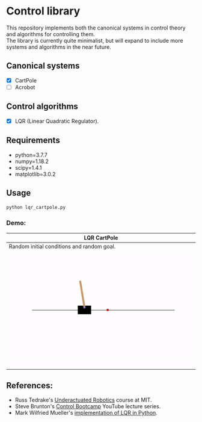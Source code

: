 # Control library
This repository implements both the canonical systems in control theory and algorithms for controlling them.\
The library is currently quite minimalist, but will expand to include more systems and algorithms in the near future.

## Canonical systems
- [x] CartPole
- [ ] Acrobot

## Control algorithms
- [x] LQR (Linear Quadratic Regulator).

## Requirements
- python=3.7.7
- numpy=1.18.2
- scipy=1.4.1
- matplotlib=3.0.2

## Usage
```bash
python lqr_cartpole.py
```

### Demo:
LQR CartPole|
-----------------------|
Random initial conditions and random goal.|
![](figures/lqr_cartpole.gif)|

## References:
- Russ Tedrake's [Underactuated Robotics](http://underactuated.csail.mit.edu/) course at MIT.
- Steve Brunton's [Control Bootcamp](https://www.youtube.com/playlist?list=PLMrJAkhIeNNR20Mz-VpzgfQs5zrYi085m) YouTube lecture series.
- Mark Wilfried Mueller's [implementation of LQR in Python](https://www.mwm.im/lqr-controllers-with-python/).
